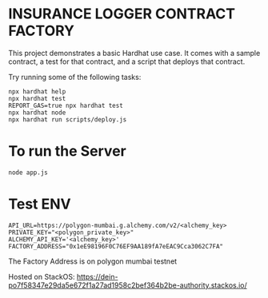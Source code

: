 # INSURANCE LOGGER CONTRACT FACTORY

This project demonstrates a basic Hardhat use case. It comes with a sample contract, a test for that contract, and a script that deploys that contract.

Try running some of the following tasks:

```shell
npx hardhat help
npx hardhat test
REPORT_GAS=true npx hardhat test
npx hardhat node
npx hardhat run scripts/deploy.js
```

# To run the Server
    
```shell    
node app.js
```

# Test ENV

```shell
API_URL=https://polygon-mumbai.g.alchemy.com/v2/<alchemy_key>
PRIVATE_KEY="<polygon_private_key>"
ALCHEMY_API_KEY='<alchemy_key>'
FACTORY_ADDRESS="0x1eE98196F0C76EF9AA189fA7eEAC9Cca3062C7FA"
```

The Factory Address is on polygon mumbai testnet

Hosted on StackOS: https://dein-po7f58347e29da5e672f1a27ad1958c2bef364b2be-authority.stackos.io/